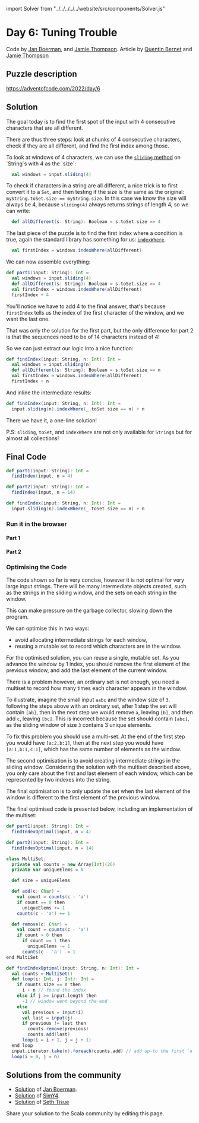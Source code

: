 import Solver from "../../../../../website/src/components/Solver.js"

# Day 6: Tuning Trouble
Code by [Jan Boerman](https://twitter.com/JanBoerman95), and [Jamie Thompson](https://github.com/bishabosha).
Article by [Quentin Bernet](https://github.com/Sporarum) and [Jamie Thompson](https://github.com/bishabosha)

## Puzzle description

https://adventofcode.com/2022/day/6

## Solution

The goal today is to find the first spot of the input with 4 consecutive characters that are all different.

There are thus three steps: look at chunks of 4 consecutive characters, check if they are all different, and find the first index among those.

To look at windows of 4 characters, we can use the [`sliding` method](https://www.scala-lang.org/api/current/scala/collection/StringOps.html#sliding(size:Int,step:Int):Iterator[String]) on `String`s with 4 as the `size`:

```Scala
  val windows = input.sliding(4)
```

To check if characters in a string are all different, a nice trick is to first convert it to a `Set`, and then testing if the size is the same as the original:
`myString.toSet.size == myString.size`.
In this case we know the size will always be 4, because `sliding(4)` always returns strings of length 4, so we can write:

```Scala
  def allDifferent(s: String): Boolean = s.toSet.size == 4
```

The last piece of the puzzle is to find the first index where a condition is true, again the standard library has something for us: [`indexWhere`](https://www.scala-lang.org/api/current/scala/collection/StringOps.html#indexWhere(p:Char=%3EBoolean,from:Int):Int).

```Scala
  val firstIndex = windows.indexWhere(allDifferent)
```

We can now assemble everything:
```Scala
def part1(input: String): Int =
  val windows = input.sliding(4)
  def allDifferent(s: String): Boolean = s.toSet.size == 4
  val firstIndex = windows.indexWhere(allDifferent)
  firstIndex + 4
```

You'll notice we have to add 4 to the final answer, that's because `firstIndex` tells us the index of the first character of the window, and we want the last one.

That was only the solution for the first part, but the only difference for part 2 is that the sequences need to be of 14 characters instead of 4!

So we can just extract our logic into a nice function:
```Scala
def findIndex(input: String, n: Int): Int =
  val windows = input.sliding(n)
  def allDifferent(s: String): Boolean = s.toSet.size == n
  val firstIndex = windows.indexWhere(allDifferent)
  firstIndex + n
```

And inline the intermediate results:

```scala
def findIndex(input: String, n: Int): Int =
  input.sliding(n).indexWhere(_.toSet.size == n) + n
```

There we have it, a one-line solution!

P.S: `sliding`, `toSet`, and `indexWhere` are not only available for `String`s but for almost all collections!

## Final Code
```scala
def part1(input: String): Int =
  findIndex(input, n = 4)

def part2(input: String): Int =
  findIndex(input, n = 14)

def findIndex(input: String, n: Int): Int =
  input.sliding(n).indexWhere(_.toSet.size == n) + n
```

### Run it in the browser

#### Part 1

<Solver puzzle="day06-part1" year="2022"/>

#### Part 2

<Solver puzzle="day06-part2" year="2022"/>

### Optimising the Code

The code shown so far is very concise, however it is not optimal for very large input strings. There will be many intermediate objects created, such as the strings in the sliding window, and the sets on each string in the window.

This can make pressure on the garbage collector, slowing down the program.

We can optimise this in two ways:
- avoid allocating intermediate strings for each window,
- reusing a mutable set to record which characters are in the window.

For the optimised solution, you can reuse a single, mutable set. As you advance the window by 1 index, you should remove the first element of the previous window, and add the last element of the current window.

There is a problem however, an ordinary set is not enough, you need a multiset to record how many times each character
appears in the window.

To illustrate, imagine the small input `aabc` and the window size of `3`.
following the steps above with an ordinary set, after 1 step the set will contain `[ab]`, then in the next step we
would remove `a`, leaving `[b]`, and then add `c`, leaving `[bc]`. This is incorrect because the set should contain
`[abc]`, as the sliding window of size `3` contains 3 unique elements.

To fix this problem you should use a multi-set. At the end of the first step you would have `[a:2,b:1]`, then at the next step you would have `[a:1,b:1,c:1]`, which has the same number of elements as the window.

The second optimisation is to avoid creating intermediate strings in the sliding window. Considering the solution with
the multiset described above, you only care about the first and last element of each window, which can be represented
by two indexes into the string.

The final optimisation is to only update the set when the last element of the window is different to the first element
of the previous window.

The final optimised code is presented below, including an implementation of the multiset:

```scala
def part1(input: String): Int =
  findIndexOptimal(input, n = 4)

def part2(input: String): Int =
  findIndexOptimal(input, n = 14)

class MultiSet:
  private val counts = new Array[Int](26)
  private var uniqueElems = 0

  def size = uniqueElems

  def add(c: Char) =
    val count = counts(c - 'a')
    if count == 0 then
      uniqueElems += 1
    counts(c - 'a') += 1

  def remove(c: Char) =
    val count = counts(c - 'a')
    if count > 0 then
      if count == 1 then
        uniqueElems -= 1
      counts(c - 'a') -= 1
end MultiSet

def findIndexOptimal(input: String, n: Int): Int =
  val counts = MultiSet()
  def loop(i: Int, j: Int): Int =
    if counts.size == n then
      i + n // found the index
    else if j >= input.length then
      -1 // window went beyond the end
    else
      val previous = input(i)
      val last = input(j)
      if previous != last then
        counts.remove(previous)
        counts.add(last)
      loop(i = i + 1, j = j + 1)
  end loop
  input.iterator.take(n).foreach(counts.add) // add up-to the first `n` elements
  loop(i = 0, j = n)
```

## Solutions from the community

- [Solution](https://github.com/Jannyboy11/AdventOfCode2022/blob/master/src/main/scala/day06/Day06.scala) of [Jan Boerman](https://twitter.com/JanBoerman95).
- [Solution](https://github.com/SimY4/advent-of-code-scala/blob/master/src/main/scala/aoc/y2022/Day6.scala) of [SimY4](https://twitter.com/actinglikecrazy).
- [Solution](https://github.com/SethTisue/adventofcode/blob/main/2022/src/test/scala/Day06.scala) of [Seth Tisue](https://github.com/SethTisue)

Share your solution to the Scala community by editing this page.
